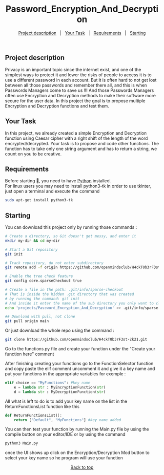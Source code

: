 <h1 align="center">Password_Encryption_And_Decryption</h1>

<p align="center">
  <a href="#project-description">Project description</a>   |   
  <a href="#your-task">Your Task</a>   |  
  <a href="#requirements">Requirements</a>   |  
  <a href="#checkered_flag-starting">Starting</a>
</p>

<br>

## Project description

Privacy is an important topic since the internet exist, and one of the simplest ways to protect it and lower the risks of people to access it is to use a different password in each account. But it is often hard to not get lost between all those passwords and remember there all, and this is when Passwords Managers come to save us !!! And those Passwords Managers often use Encryption and Decryption methods to make their software more secure for the user data. In this project the goal is to propose multiple Encryption and Decryption functions and test them.

## Your Task

In this project, we already created a simple Encryption and Decryption function using Caesar cipher with a right shift of the length of the word encrypted/decrypted. Your task is to propose and code other functions. The function has to take only one string argument and has to return a string, we count on you to be creative.

## Requirements

Before starting 🏁, you need to have [Python](https://www.python.org/downloads/) installed.<br>
For linux users you may need to install python3-tk in order to use tkinter, just open a terminal and execute the command
```bash
sudo apt-get install python3-tk
```

## Starting

You can download this project only by running those commands :

```bash
# Create a directory, so Git doesn't get messy, and enter it
mkdir my-dir && cd my-dir

# Start a Git repository
git init

# Track repository, do not enter subdirectory
git remote add -f origin https://github.com/openmindsclub/H4ckT0b3rF3st-2k21/

# Enable the tree check feature
git config core.sparseCheckout true

# Create a file in the path: .git/info/sparse-checkout
# That is inside the hidden .git directory that was created
# by running the command: git init
# And inside it enter the name of the sub directory you only want to clone
echo 'projects/Password_Encryption_And_Decryption' >> .git/info/sparse-checkout

## Download with pull, not clone
git pull origin main
```
Or just download the whole repo using the command :

```bash
git clone https://github.com/openmindsclub/H4ckT0b3rF3st-2k21.git
```

Go to the functions.py file and create your function under the "Create your function here" comment

After finishing creating your functions go to the FunctionSelector function and copy paste the elif comment uncomment it and give it a key name and put your functions in the appropriate variables for exemple :
```Python
elif choice == "MyFunctions": #key name
    e = lambda str : MyEncryptionFunction(str)
    d = lambda str : MyDecryptionFunction(str)
```

All what is left to do is to add your key name on the list in the ReturnFunctionsList function like this

```Python
def ReturnFunctionsList():
    return ["Default", "MyFunctions"] #key name added
```

You can then test your function by running the Main.py file by using the compile button on your editor/IDE or by using the command

```bash
python3 Main.py
```
once the UI shows up click on the Encryption/Decryption Mod button to select your key name so he program will use your function



<p align="center">
<a href="#top">Back to top</a>
</p>
